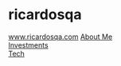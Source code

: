 # ricardosqa
www.ricardosqa.com
[About Me](www.twitter.com/ric0seq)  
[Investments](/documents/investments/)  
[Tech](https://medium.com/@ric0seq)
